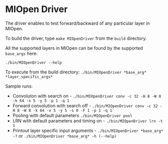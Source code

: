 # MIOpen Driver

The driver enables to test forward/backward of any particular layer in MIOpen. 

To build the driver, type `make MIOpenDriver` from the `build` directory.

All the supported layers in MIOpen can be found by the supported `base_args` here:

` ./bin/MIOpenDriver --help `

To execute from the build directory: `./bin/MIOpenDriver *base_arg* *layer_specific_args*`

Sample runs:
* Convoluton with search on - 
`./bin/MIOpenDriver conv -c 32 -H 8 -W 8 -k 64 -x 5 -y 5 -p 1 -q 1` 
* Forward convolution with search off - 
`./bin/MIOpenDriver conv -c 32 -H 8 -W 8 -k 64 -x 5 -y 5 -s 0 -F 1 -p 1 -q 1`
* Pooling with default parameters
`./bin/MIOpenDriver pool`
* LRN with default parameters and timing on -
`./bin/MIOpenDriver lrn -t 1`
* Printout layer specific input arguments -
`./bin/MIOpenDriver *base_arg* -?` or `./bin/MIOpenDriver *base_arg* -h (--help)`
